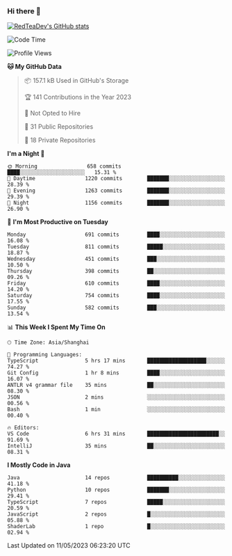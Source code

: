 ### Hi there 👋

<!--
**RedTeaDev/RedTeaDev** is a ✨ _special_ ✨ repository because its `README.md` (this file) appears on your GitHub profile.

Here are some ideas to get you started:

- 🔭 I’m currently working on ...
- 🌱 I’m currently learning ...
- 👯 I’m looking to collaborate on ...
- 🤔 I’m looking for help with ...
- 💬 Ask me about ...
- 📫 How to reach me: ...
- 😄 Pronouns: ...
- ⚡ Fun fact: ...
-->

<!--
[![wakatime](https://wakatime.com/badge/user/6b101ed0-04c0-4490-9283-eb61f2efff96.svg)](https://wakatime.com/@6b101ed0-04c0-4490-9283-eb61f2efff96)
!-->

[![RedTeaDev's GitHub stats](https://github-readme-stats.vercel.app/api?username=RedTeaDev)](https://github.com/anuraghazra/github-readme-stats)
<!--
[![willianrod's wakatime stats](https://github-readme-stats.vercel.app/api/wakatime?username=RedTeaDev)](https://github.com/anuraghazra/github-readme-stats)
!-->
<!--START_SECTION:waka-->
![Code Time](http://img.shields.io/badge/Code%20Time-1%2C392%20hrs%2016%20mins-blue)

![Profile Views](http://img.shields.io/badge/Profile%20Views-1-blue)

**🐱 My GitHub Data** 

> 📦 157.1 kB Used in GitHub's Storage 
 > 
> 🏆 141 Contributions in the Year 2023
 > 
> 🚫 Not Opted to Hire
 > 
> 📜 31 Public Repositories 
 > 
> 🔑 18 Private Repositories 
 > 
**I'm a Night 🦉** 

```text
🌞 Morning                658 commits         ████░░░░░░░░░░░░░░░░░░░░░   15.31 % 
🌆 Daytime                1220 commits        ███████░░░░░░░░░░░░░░░░░░   28.39 % 
🌃 Evening                1263 commits        ███████░░░░░░░░░░░░░░░░░░   29.39 % 
🌙 Night                  1156 commits        ███████░░░░░░░░░░░░░░░░░░   26.90 % 
```
📅 **I'm Most Productive on Tuesday** 

```text
Monday                   691 commits         ████░░░░░░░░░░░░░░░░░░░░░   16.08 % 
Tuesday                  811 commits         █████░░░░░░░░░░░░░░░░░░░░   18.87 % 
Wednesday                451 commits         ███░░░░░░░░░░░░░░░░░░░░░░   10.50 % 
Thursday                 398 commits         ██░░░░░░░░░░░░░░░░░░░░░░░   09.26 % 
Friday                   610 commits         ████░░░░░░░░░░░░░░░░░░░░░   14.20 % 
Saturday                 754 commits         ████░░░░░░░░░░░░░░░░░░░░░   17.55 % 
Sunday                   582 commits         ███░░░░░░░░░░░░░░░░░░░░░░   13.54 % 
```


📊 **This Week I Spent My Time On** 

```text
🕑︎ Time Zone: Asia/Shanghai

💬 Programming Languages: 
TypeScript               5 hrs 17 mins       ███████████████████░░░░░░   74.27 % 
Git Config               1 hr 8 mins         ████░░░░░░░░░░░░░░░░░░░░░   16.07 % 
ANTLR v4 grammar file    35 mins             ██░░░░░░░░░░░░░░░░░░░░░░░   08.30 % 
JSON                     2 mins              ░░░░░░░░░░░░░░░░░░░░░░░░░   00.56 % 
Bash                     1 min               ░░░░░░░░░░░░░░░░░░░░░░░░░   00.40 % 

🔥 Editors: 
VS Code                  6 hrs 31 mins       ███████████████████████░░   91.69 % 
IntelliJ                 35 mins             ██░░░░░░░░░░░░░░░░░░░░░░░   08.31 % 
```

**I Mostly Code in Java** 

```text
Java                     14 repos            ██████████░░░░░░░░░░░░░░░   41.18 % 
Python                   10 repos            ███████░░░░░░░░░░░░░░░░░░   29.41 % 
TypeScript               7 repos             █████░░░░░░░░░░░░░░░░░░░░   20.59 % 
JavaScript               2 repos             █░░░░░░░░░░░░░░░░░░░░░░░░   05.88 % 
ShaderLab                1 repo              █░░░░░░░░░░░░░░░░░░░░░░░░   02.94 % 
```




 Last Updated on 11/05/2023 06:23:20 UTC
<!--END_SECTION:waka-->


